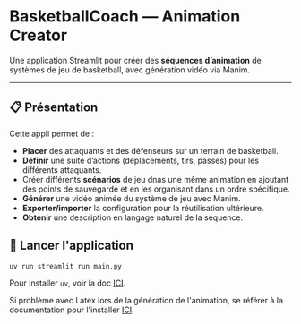 # BasketballCoach — Animation Creator

Une application Streamlit pour créer des **séquences d’animation** de systèmes de jeu de basketball, avec génération vidéo via Manim.

---

## 📋 Présentation

Cette appli permet de :
- **Placer** des attaquants et des défenseurs sur un terrain de basketball.
- **Définir** une suite d’actions (déplacements, tirs, passes) pour les différents attaquants. 
- Créer différents **scénarios** de jeu dnas une même animation en ajoutant des points de sauvegarde et en les organisant dans un ordre spécifique.
- **Générer** une vidéo animée du système de jeu avec Manim.
- **Exporter/importer** la configuration pour la réutilisation ultérieure.
- **Obtenir** une description en langage naturel de la séquence.

## 🚀 Lancer l'application

```bash
uv run streamlit run main.py
```

Pour installer `uv`, voir la doc [ICI](https://docs.astral.sh/uv/).

Si problème avec Latex lors de la génération de l'animation, se référer à la documentation pour l'installer [ICI](https://docs.manim.community/en/stable/installation/uv.html#step-2-optional-installing-latex).

